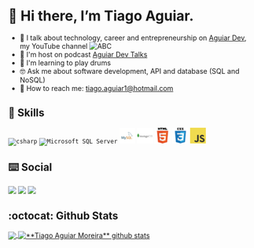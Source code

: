 # 👋 Hi there, I’m Tiago Aguiar.

- :movie_camera: I talk about technology, career and entrepreneurship on [Aguiar Dev](https://www.youtube.com/channel/UCYVc5vBX8v3Hk-Z9TNFcbNQ), my YouTube channel ![ABC](https://img.shields.io/youtube/channel/subscribers/UCYVc5vBX8v3Hk-Z9TNFcbNQ?style=social)
- :microphone: I'm host on podcast [Aguiar Dev Talks](https://open.spotify.com/show/4O1AS5tQc4aOGenOnaD0Zr)
- :drum: I'm learning to play drums
- :nerd_face: Ask me about software development, API and database (SQL and NoSQL)
- :email: How to reach me: tiago.aguiar1@hotmail.com

## :rocket: **Skills**

<code><img height="32" src="https://seeklogo.com/images/C/c-sharp-c-logo-02F17714BA-seeklogo.com.png" alt="csharp"/></code>
<code><img height="32" src="https://e7.pngegg.com/pngimages/170/924/png-clipart-microsoft-sql-server-microsoft-azure-sql-database-microsoft-text-logo.png" alt="Microsoft SQL Server"/></code>
<code><img height="32" src="https://raw.githubusercontent.com/github/explore/80688e429a7d4ef2fca1e82350fe8e3517d3494d/topics/mysql/mysql.png" alt="MySQL"/></code>
<code><img height="32" src="https://raw.githubusercontent.com/github/explore/80688e429a7d4ef2fca1e82350fe8e3517d3494d/topics/mongodb/mongodb.png" alt="MongoDB"/></code>
<code><img height="32" src="https://raw.githubusercontent.com/github/explore/80688e429a7d4ef2fca1e82350fe8e3517d3494d/topics/html/html.png" alt="HTML5"/></code>
<code><img height="32" src="https://raw.githubusercontent.com/github/explore/80688e429a7d4ef2fca1e82350fe8e3517d3494d/topics/css/css.png" alt="CSS"/></code>
<code><img height="32" src="https://raw.githubusercontent.com/github/explore/80688e429a7d4ef2fca1e82350fe8e3517d3494d/topics/javascript/javascript.png" alt="Javascript"/></code>


## :keyboard: **Social**

<p align="left">
  <a href="#" alt="Linkedin">
  <img src="https://img.shields.io/badge/-Linkedin-0e76a8?style=flat-square&logo=Linkedin&logoColor=white&link=https://www.linkedin.com/in/tiago-aguiar" /></a>

  <a href="#" alt="Twitter">
  <img src="https://img.shields.io/badge/-Twitter-00ACEE?style=flat-square&labelColor=00ACEE&logo=twitter&logoColor=white&link=https://twitter.com/AguiarDev91"/></a>

  <a href="#" alt="Instagram">
  <img src="https://img.shields.io/badge/-Instagram-DF0174?style=flat-square&labelColor=DF0174&logo=instagram&logoColor=white&link=https://instagram.com/aguiardev"/></a>
</p>  

## :octocat: **Github Stats**

<a href="https://github.com/Gurupreet">
  <img align="center" src="https://github-readme-stats.vercel.app/api/top-langs/?username=tiago-aguiar-moreira&theme=dark&hide_langs_below=1" />
</a>

<a href="https://github.com/Gurupreet">
 <img align="center" src="https://github-readme-stats.vercel.app/api?username=tiago-aguiar-moreira&show_icons=true&theme=dark&line_height=27" alt="**Tiago Aguiar Moreira** github stats"/>
</a>

<!--
**tiago-aguiar-moreira/tiago-aguiar-moreira** is a ✨ _special_ ✨ repository because its `README.md` (this file) appears on your GitHub profile.

Here are some ideas to get you started:

- 🔭 I’m currently working on ...
- 🌱 I’m currently learning ...
- 👯 I’m looking to collaborate on ...
- 🤔 I’m looking for help with ...
- 💬 Ask me about ...
- 📫 How to reach me: ...
- 😄 Pronouns: ...
- ⚡ Fun fact: ...
-->
